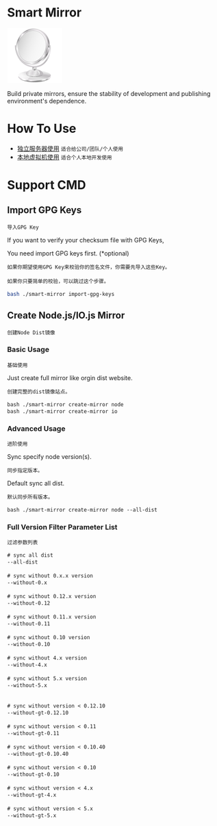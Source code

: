 # Smart Mirror

![I'm a Mirror!](./assets/mirror.png)

Build private mirrors, ensure the stability of development and publishing environment's dependence.

# How To Use

- [独立服务器使用](./docs/personal-vps.md) `适合给公司/团队/个人使用`
- [本地虚拟机使用](#) `适合个人本地开发使用`

# Support CMD

## Import GPG Keys

    导入GPG Key

If you want to verify your checksum file with GPG Keys,

You need import GPG keys first. (*optional)

    如果你期望使用GPG Key来校验你的签名文件，你需要先导入这些Key。

    如果你只要简单的校验，可以跳过这个步骤。

```bash
bash ./smart-mirror import-gpg-keys
```

## Create Node.js/IO.js Mirror

    创建Node Dist镜像

### Basic Usage

    基础使用

Just create full mirror like orgin dist website.

    创建完整的dist镜像站点。

```
bash ./smart-mirror create-mirror node
bash ./smart-mirror create-mirror io
```

### Advanced Usage

    进阶使用

Sync specify node version(s).

    同步指定版本。


Default sync all dist.

    默认同步所有版本。

```
bash ./smart-mirror create-mirror node --all-dist
```

### Full Version Filter Parameter List

    过滤参数列表


```
# sync all dist
--all-dist

# sync without 0.x.x version
--without-0.x

# sync without 0.12.x version
--without-0.12

# sync without 0.11.x version
--without-0.11

# sync without 0.10 version
--without-0.10

# sync without 4.x version
--without-4.x

# sync without 5.x version
--without-5.x


# sync without version < 0.12.10
--without-gt-0.12.10

# sync without version < 0.11
--without-gt-0.11

# sync without version < 0.10.40
--without-gt-0.10.40

# sync without version < 0.10
--without-gt-0.10

# sync without version < 4.x
--without-gt-4.x

# sync without version < 5.x
--without-gt-5.x

```